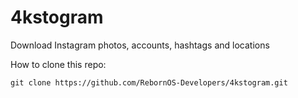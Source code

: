# 4kstogram

Download Instagram photos, accounts, hashtags and locations

How to clone this repo:

```
git clone https://github.com/RebornOS-Developers/4kstogram.git
```


